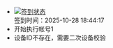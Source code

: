 - [![签到状态](https://github.com/p7wm/Cloud189-Actions/actions/workflows/main.yml/badge.svg?branch=main)](https://github.com/p7wm/Cloud189-Actions/actions/workflows/main.yml) <br> 签到时间：2025-10-28 18:44:17
- 开始执行帐号1
- 设备ID不存在，需要二次设备校验
